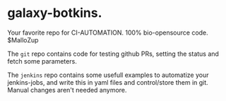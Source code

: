 # galaxy-botkins.

Your favorite repo for CI-AUTOMATION. 100% bio-opensource code. $MalloZup

The ```git``` repo contains code for testing github PRs, setting the status and fetch some parameters.

The ```jenkins``` repo contains some usefull examples to automatize your jenkins-jobs, and write this in yaml files and  control/store them in git. Manual changes aren't needed anymore.
